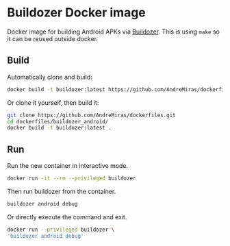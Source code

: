 # Buildozer Docker image

Docker image for building Android APKs via [Buildozer](https://github.com/kivy/buildozer).
This is using `make` so it can be reused outside docker.

## Build
Automatically clone and build:
```sh
docker build -t buildozer:latest https://github.com/AndreMiras/dockerfiles.git#master:buildozer_android
```
Or clone it yourself, then build it:
```sh
git clone https://github.com/AndreMiras/dockerfiles.git
cd dockerfiles/buildozer_android/
docker build -t buildozer:latest .
```

## Run
Run the new container in interactive mode.
```sh
docker run -it --rm --privileged buildozer
```
Then run buildozer from the container.
```sh
buildozer android debug
```

Or directly execute the command and exit.
```sh
docker run --privileged buildozer \
'buildozer android debug'
```
